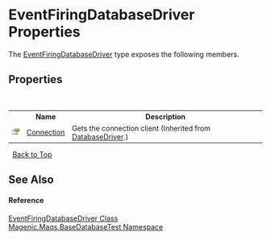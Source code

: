 # EventFiringDatabaseDriver Properties
 

The <a href="MAQS_5/DataBase_AUTOGENERATED/EventFiringDatabaseDriver_Class">EventFiringDatabaseDriver</a> type exposes the following members.


## Properties
&nbsp;<table><tr><th></th><th>Name</th><th>Description</th></tr><tr><td>![Public property](media/pubproperty.gif "Public property")</td><td><a href="MAQS_5/DataBase_AUTOGENERATED/DatabaseDriver-Connection_Property">Connection</a></td><td>
Gets the connection client
 (Inherited from <a href="MAQS_5/DataBase_AUTOGENERATED/DatabaseDriver_Class">DatabaseDriver</a>.)</td></tr></table>&nbsp;
<a href="#eventfiringdatabasedriver-properties">Back to Top</a>

## See Also


#### Reference
<a href="MAQS_5/DataBase_AUTOGENERATED/EventFiringDatabaseDriver_Class">EventFiringDatabaseDriver Class</a><br /><a href="MAQS_5/DataBase_AUTOGENERATED/Magenic-Maqs-BaseDatabaseTest_Namespace">Magenic.Maqs.BaseDatabaseTest Namespace</a><br />
